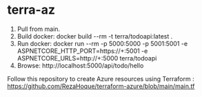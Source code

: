 # terra-az

1. Pull from main.
2. Build docker: docker build --rm -t terra/todoapi:latest .
3. Run docker: docker run --rm -p 5000:5000 -p 5001:5001 -e ASPNETCORE_HTTP_PORT=https://+:5001 -e ASPNETCORE_URLS=http://+:5000 terra/todoapi
4. Browse: http://localhost:5000/api/todo/hello

Follow this repository to create Azure resources using Terraform : https://github.com/RezaHoque/terraform-azure/blob/main/main.tf

